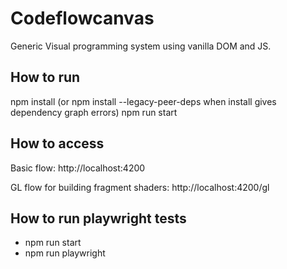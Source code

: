 # Codeflowcanvas

Generic Visual programming system using vanilla DOM and JS.

## How to run

npm install (or npm install --legacy-peer-deps when install gives dependency graph errors)
npm run start

## How to access

Basic flow:
http://localhost:4200

GL flow for building fragment shaders:
http://localhost:4200/gl


## How to run playwright tests

- npm run start
- npm run playwright